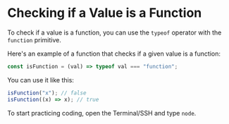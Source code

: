 # Checking if a Value is a Function

To check if a value is a function, you can use the `typeof` operator with the `function` primitive.

Here's an example of a function that checks if a given value is a function:

```js
const isFunction = (val) => typeof val === "function";
```

You can use it like this:

```js
isFunction("x"); // false
isFunction((x) => x); // true
```

To start practicing coding, open the Terminal/SSH and type `node`.
